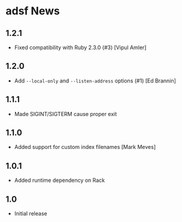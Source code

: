 # adsf News

## 1.2.1

* Fixed compatibility with Ruby 2.3.0 (#3) [Vipul Amler]

## 1.2.0

* Add `--local-only` and `--listen-address` options (#1) [Ed Brannin]

## 1.1.1

* Made SIGINT/SIGTERM cause proper exit

## 1.1.0

* Added support for custom index filenames [Mark Meves]

## 1.0.1

* Added runtime dependency on Rack

## 1.0

* Initial release
